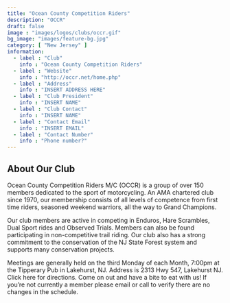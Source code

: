 ```yaml
---
title: "Ocean County Competition Riders"
description: "OCCR"
draft: false
image : "images/logos/clubs/occr.gif"
bg_image: "images/feature-bg.jpg"
category: [ "New Jersey" ]
information:
  - label : "Club"
    info : "Ocean County Competition Riders"
  - label : "Website"
    info : "http://occr.net/home.php"
  - label : "Address"
    info : "INSERT ADDRESS HERE"
  - label : "Club President"
    info : "INSERT NAME"
  - label : "Club Contact"
    info : "INSERT NAME"
  - label : "Contact Email"
    info : "INSERT EMAIL"
  - label : "Contact Number"
    info : "Phone number?"
---
```


## About Our Club

Ocean County Competition Riders M/C (OCCR) is a group of over 150 members dedicated to the sport of motorcycling. An AMA chartered club since 1970, our membership consists of all levels of competence from first time riders, seasoned weekend warriors, all the way to Grand Champions. 

Our club members are active in competing in Enduros, Hare Scrambles, Dual Sport rides and Observed Trials. Members can also be found participating in non-competitive trail riding. Our club also has a strong commitment to the conservation of the NJ State Forest system and supports many conservation projects.

Meetings are generally held on the third Monday of each Month, 7:00pm at the Tipperary Pub in Lakehurst, NJ.
Address is 2313 Hwy 547, Lakehurst NJ. Click here for directions. Come on out and have a bite to eat with us! If you’re not currently a member please email or call to verify there are no changes in the schedule.
